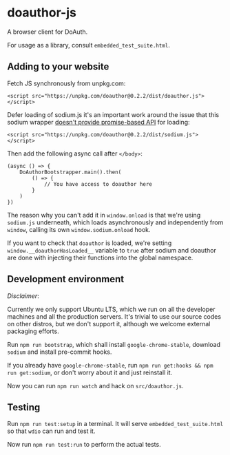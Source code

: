 # doauthor-js

A browser client for DoAuth.

For usage as a library, consult `embedded_test_suite.html`.

## Adding to your website

Fetch JS synchronously from unpkg.com:

```
<script src="https://unpkg.com/doauthor@0.2.2/dist/doauthor.js"></script>
```

Defer loading of sodium.js it's an important work around the issue that this sodium wrapper [doesn't provide promise-based API](https://github.com/jedisct1/libsodium.js/issues/284) for loading:

```
<script src="https://unpkg.com/doauthor@0.2.2/dist/sodium.js"></script>
```

Then add the following async call after `</body>`:

```
(async () => {
    DoAuthorBootstrapper.main().then(
        () => {
            // You have access to doauthor here
        }
    )
})
```

The reason why you can't add it in `window.onload` is that we're using `sodium.js` underneath, which loads asynchronously and independently from `window`, calling its own `window.sodium.onload` hook.

If you want to check that `doauthor` is loaded, we're setting `window.__doauthorHasLoaded__` variable to `true` after sodium and doauthor are done with injecting their functions into the global namespace.

## Development environment

*Disclaimer*:

Currently we only support Ubuntu LTS, which we run on all the developer machines and all the production servers.
It's trivial to use our source codes on other distros, but we don't support it, although we welcome external packaging efforts.

Run `npm run bootstrap`, which shall install `google-chrome-stable`, download `sodium` and install pre-commit hooks.

If you already have `google-chrome-stable`, run `npm run get:hooks && npm run get:sodium`, or don't worry about it and just reinstall it.

Now you can run `npm run watch` and hack on `src/doauthor.js`.

## Testing

Run `npm run test:setup` in a terminal. It will serve `embedded_test_suite.html` so that `wdio` can run and test it.

Now run `npm run test:run` to perform the actual tests.
